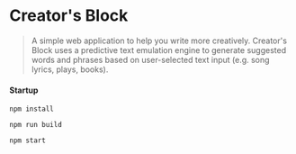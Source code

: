 

# Creator's Block

  > A simple web application to help you write more creatively. Creator's Block uses a predictive text emulation engine to generate suggested words and phrases based on user-selected text input (e.g. song lyrics, plays, books).

#### Startup

```npm install```

```npm run build```

```npm start```